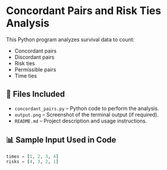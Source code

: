 # Concordant Pairs and Risk Ties Analysis

This Python program analyzes survival data to count:
- Concordant pairs
- Discordant pairs
- Risk ties
- Permissible pairs
- Time ties

## 📁 Files Included

- `concordant_pairs.py` – Python code to perform the analysis.
- `output.png` – Screenshot of the terminal output (if required).
- `README.md` – Project description and usage instructions.

## 📊 Sample Input Used in Code

```python
times = [1, 2, 3, 4]
risks = [4, 3, 2, 1]

